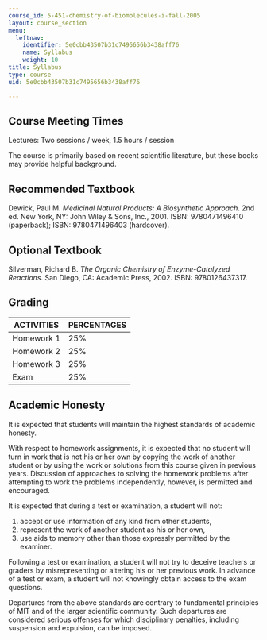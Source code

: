 ```yaml
---
course_id: 5-451-chemistry-of-biomolecules-i-fall-2005
layout: course_section
menu:
  leftnav:
    identifier: 5e0cbb43507b31c7495656b3438aff76
    name: Syllabus
    weight: 10
title: Syllabus
type: course
uid: 5e0cbb43507b31c7495656b3438aff76

---
```


Course Meeting Times
--------------------

Lectures: Two sessions / week, 1.5 hours / session

The course is primarily based on recent scientific literature, but these books may provide helpful background.

Recommended Textbook
--------------------

Dewick, Paul M. _Medicinal Natural Products: A Biosynthetic Approach_. 2nd ed. New York, NY: John Wiley & Sons, Inc., 2001. ISBN: 9780471496410 (paperback); ISBN: 9780471496403 (hardcover).

Optional Textbook
-----------------

Silverman, Richard B. _The Organic Chemistry of Enzyme-Catalyzed Reactions_. San Diego, CA: Academic Press, 2002. ISBN: 9780126437317.

Grading
-------

| ACTIVITIES | PERCENTAGES |
| --- | --- |
| Homework 1 | 25% |
| Homework 2 | 25% |
| Homework 3 | 25% |
| Exam | 25% 

Academic Honesty
----------------

It is expected that students will maintain the highest standards of academic honesty.

With respect to homework assignments, it is expected that no student will turn in work that is not his or her own by copying the work of another student or by using the work or solutions from this course given in previous years. Discussion of approaches to solving the homework problems after attempting to work the problems independently, however, is permitted and encouraged.

It is expected that during a test or examination, a student will not:

1.  accept or use information of any kind from other students,
2.  represent the work of another student as his or her own,
3.  use aids to memory other than those expressly permitted by the examiner.

Following a test or examination, a student will not try to deceive teachers or graders by misrepresenting or altering his or her previous work. In advance of a test or exam, a student will not knowingly obtain access to the exam questions.

Departures from the above standards are contrary to fundamental principles of MIT and of the larger scientific community. Such departures are considered serious offenses for which disciplinary penalties, including suspension and expulsion, can be imposed.